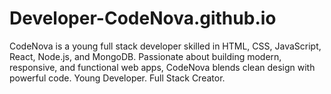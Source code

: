 # Developer-CodeNova.github.io
CodeNova is a young full stack developer skilled in HTML, CSS, JavaScript, React, Node.js, and MongoDB. Passionate about building modern, responsive, and functional web apps, CodeNova blends clean design with powerful code. Young Developer. Full Stack Creator.
